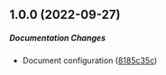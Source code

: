 ## 1.0.0 (2022-09-27)

##### Documentation Changes

- Document configuration ([8185c35c](https://github.com/bennycode/stop-merging/commit/8185c35c42636711de76a96c2f67871fa1f757ec))
